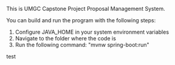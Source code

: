 This is UMGC Capstone Project Proposal Management System.

You can build and run the program with the following steps:

1. Configure JAVA_HOME in your system environment variables
2. Navigate to the folder where the code is
3. Run the following command: "mvnw spring-boot:run"

test